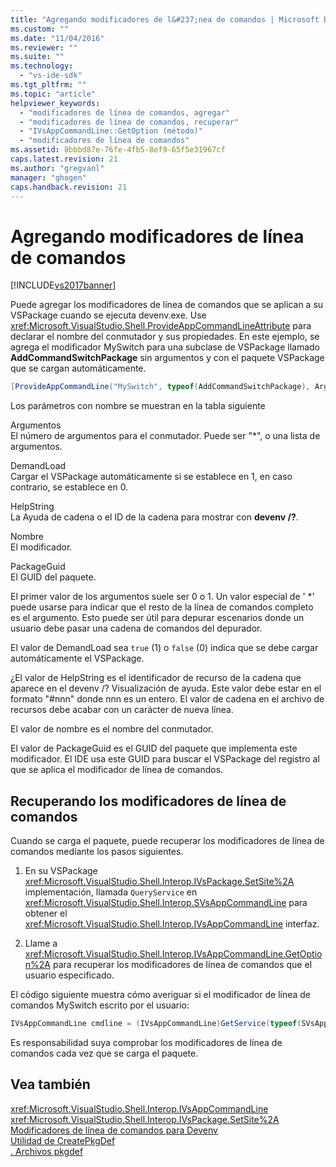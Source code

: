 ```yaml
---
title: "Agregando modificadores de l&#237;nea de comandos | Microsoft Docs"
ms.custom: ""
ms.date: "11/04/2016"
ms.reviewer: ""
ms.suite: ""
ms.technology: 
  - "vs-ide-sdk"
ms.tgt_pltfrm: ""
ms.topic: "article"
helpviewer_keywords: 
  - "modificadores de línea de comandos, agregar"
  - "modificadores de línea de comandos, recuperar"
  - "IVsAppCommandLine::GetOption (método)"
  - "modificadores de línea de comandos"
ms.assetid: 8bbbd87e-76fe-4fb5-8ef9-65f5e31967cf
caps.latest.revision: 21
ms.author: "gregvanl"
manager: "ghogen"
caps.handback.revision: 21
---
```

# Agregando modificadores de l&#237;nea de comandos
[!INCLUDE[vs2017banner](../code-quality/includes/vs2017banner.md)]

Puede agregar los modificadores de línea de comandos que se aplican a su VSPackage cuando se ejecuta devenv.exe. Use <xref:Microsoft.VisualStudio.Shell.ProvideAppCommandLineAttribute> para declarar el nombre del conmutador y sus propiedades. En este ejemplo, se agrega el modificador MySwitch para una subclase de VSPackage llamado **AddCommandSwitchPackage** sin argumentos y con el paquete VSPackage que se cargan automáticamente.  
  
```c#  
[ProvideAppCommandLine("MySwitch", typeof(AddCommandSwitchPackage), Arguments = "0", DemandLoad = 1)]  
```  
  
 Los parámetros con nombre se muestran en la tabla siguiente  
  
 Argumentos  
 El número de argumentos para el conmutador. Puede ser "\*", o una lista de argumentos.  
  
 DemandLoad  
 Cargar el VSPackage automáticamente si se establece en 1, en caso contrario, se establece en 0.  
  
 HelpString  
 La Ayuda de cadena o el ID de la cadena para mostrar con **devenv \/?**.  
  
 Nombre  
 El modificador.  
  
 PackageGuid  
 El GUID del paquete.  
  
 El primer valor de los argumentos suele ser 0 o 1. Un valor especial de ' \*' puede usarse para indicar que el resto de la línea de comandos completo es el argumento. Esto puede ser útil para depurar escenarios donde un usuario debe pasar una cadena de comandos del depurador.  
  
 El valor de DemandLoad sea `true` \(1\) o `false` \(0\) indica que se debe cargar automáticamente el VSPackage.  
  
 ¿El valor de HelpString es el identificador de recurso de la cadena que aparece en el devenv \/? Visualización de ayuda. Este valor debe estar en el formato "\#nnn" donde nnn es un entero. El valor de cadena en el archivo de recursos debe acabar con un carácter de nueva línea.  
  
 El valor de nombre es el nombre del conmutador.  
  
 El valor de PackageGuid es el GUID del paquete que implementa este modificador. El IDE usa este GUID para buscar el VSPackage del registro al que se aplica el modificador de línea de comandos.  
  
## Recuperando los modificadores de línea de comandos  
 Cuando se carga el paquete, puede recuperar los modificadores de línea de comandos mediante los pasos siguientes.  
  
1.  En su VSPackage <xref:Microsoft.VisualStudio.Shell.Interop.IVsPackage.SetSite%2A> implementación, llamada `QueryService` en <xref:Microsoft.VisualStudio.Shell.Interop.SVsAppCommandLine> para obtener el <xref:Microsoft.VisualStudio.Shell.Interop.IVsAppCommandLine> interfaz.  
  
2.  Llame a <xref:Microsoft.VisualStudio.Shell.Interop.IVsAppCommandLine.GetOption%2A> para recuperar los modificadores de línea de comandos que el usuario especificado.  
  
 El código siguiente muestra cómo averiguar si el modificador de línea de comandos MySwitch escrito por el usuario:  
  
```c#  
IVsAppCommandLine cmdline = (IVsAppCommandLine)GetService(typeof(SVsAppCommandLine)); int isPresent = 0; string optionValue = ""; cmdline.GetOption("MySwitch", out isPresent, out optionValue);  
```  
  
 Es responsabilidad suya comprobar los modificadores de línea de comandos cada vez que se carga el paquete.  
  
## Vea también  
 <xref:Microsoft.VisualStudio.Shell.Interop.IVsAppCommandLine>   
 <xref:Microsoft.VisualStudio.Shell.Interop.IVsPackage.SetSite%2A>   
 [Modificadores de línea de comandos para Devenv](../ide/reference/devenv-command-line-switches.md)   
 [Utilidad de CreatePkgDef](../extensibility/internals/createpkgdef-utility.md)   
 [. Archivos pkgdef](../extensibility/modifying-the-isolated-shell-by-using-the-dot-pkgdef-file.md)